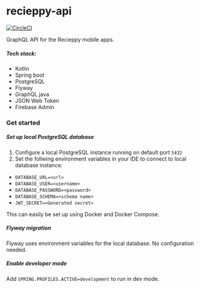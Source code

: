 # recieppy-api
[![CircleCI](https://circleci.com/gh/laerdh/recieppy-api/tree/master.svg?style=svg&circle-token=e194f1a435f177ed9e1ce4f060aaaeda8345cdae)](https://circleci.com/gh/laerdh/recieppy-api/tree/master)

GraphQL API for the Recieppy mobile apps.

##### Tech stack:
* Kotlin
* Spring boot
* PostgreSQL
* Flyway
* GraphQL java
* JSON Web Token
* Firebase Admin

### Get started

##### Set up local PostgreSQL database
1. Configure a local PostgreSQL instance running on default port `5432`
2. Set the follwing environment variables in your IDE to connect to local database instance:
* `DATABASE_URL=<url>`
* `DATABASE_USER=<username>`
* `DATABASE_PASSWORD=<password>`
* `DATABASE_SCHEMA=<schema name>`
* `JWT_SECRET=<Generated secret>`

This can easily be set up using Docker and Docker Compose.

##### Flyway migration
Flyway uses environment variables for the local database. No configuration needed.

##### Enable developer mode
Add `SPRING.PROFILES.ACTIVE=development` to run in dev mode.

